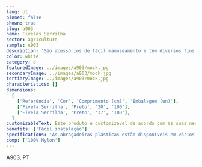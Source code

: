 ```yaml
---
lang: pt
pinned: false
shown: true
slug: a903
name: Fivelas Serrilha
sector: agriculture
sample: A903
description: 'São acessórios de fácil manuseamento e têm diversos fins: fechar qualquer tipo de saco, fazer amarração de algum tecido/plástico, entre outros.'
color: white
category: d
featuredImage: ../images/a903/mock.jpg
secondaryImage: ../images/a903/mock.jpg
tertiaryImage: ../images/a903/mock.jpg
characteristics: []
dimensions:
  [
    ['Referência', 'Cor', 'Comprimento (cm)', 'Embalagem (un)'],
    ['Fivela Serrilha', 'Preto', '20', '100'],
    ['Fivela Serrilha', 'Preto', '37', '100'],
  ]
customizableText: Este produto é customizável de acordo com as suas necessidades. Contacte-nos para mais informações.
benefits: ['Fácil instalação']
specifications: 'As abraçadeiras plásticas estão disponíveis em vários tamanhos e cores. São de fácil instalação, manualmente ou com ferramentas apropriadas, podendo ser aplicadas em interior ou exterior'
comp: ['100% Nylon']
---
```


A903, PT
